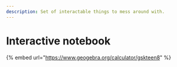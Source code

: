 ```yaml
---
description: Set of interactable things to mess around with.
---
```


# Interactive notebook



{% embed url="https://www.geogebra.org/calculator/gskteen8" %}
